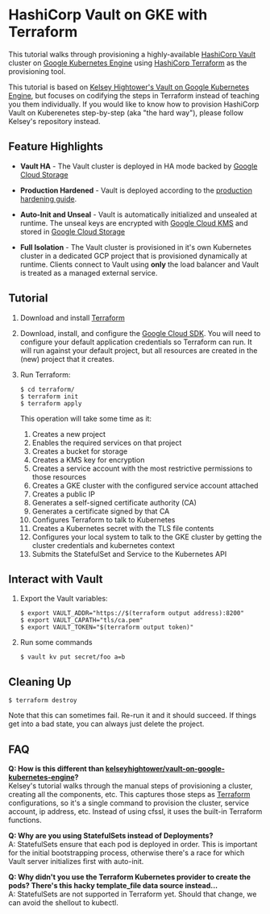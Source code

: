 # HashiCorp Vault on GKE with Terraform

This tutorial walks through provisioning a highly-available [HashiCorp Vault][vault] cluster on [Google Kubernetes Engine][gke] using [HashiCorp Terraform][terraform] as the provisioning tool.

This tutorial is based on [Kelsey Hightower's Vault on Google Kubernetes
Engine](https://github.com/kelseyhightower/vault-on-google-kubernetes-engine), but focuses on codifying the steps in Terraform instead of teaching you them individually. If you would like to know how to provision HashiCorp Vault on Kuberenetes step-by-step (aka "the hard way"), please follow Kelsey's repository instead.

## Feature Highlights

- **Vault HA** - The Vault cluster is deployed in HA mode backed by [Google Cloud Storage][gcs]

- **Production Hardened** - Vault is deployed according to the [production hardening guide](https://www.vaultproject.io/guides/operations/production.html).

- **Auto-Init and Unseal** - Vault is automatically initialized and unsealed at runtime. The unseal keys are encrypted with [Google Cloud KMS][kms] and stored in [Google Cloud Storage][gcs]

- **Full Isolation** - The Vault cluster is provisioned in it's own Kubernetes cluster in a dedicated GCP project that is provisioned dynamically at runtime. Clients connect to Vault using **only** the load balancer and Vault is treated as a managed external service.

## Tutorial

1. Download and install [Terraform][terraform]

1. Download, install, and configure the [Google Cloud SDK][sdk]. You will need to configure your default application credentials so Terraform can run. It will run against your default project, but all resources are created in the (new) project that it creates.

1. Run Terraform:

    ```
    $ cd terraform/
    $ terraform init
    $ terraform apply
    ```

    This operation will take some time as it:

    1. Creates a new project
    1. Enables the required services on that project
    1. Creates a bucket for storage
    1. Creates a KMS key for encryption
    1. Creates a service account with the most restrictive permissions to those resources
    1. Creates a GKE cluster with the configured service account attached
    1. Creates a public IP
    1. Generates a self-signed certificate authority (CA)
    1. Generates a certificate signed by that CA
    1. Configures Terraform to talk to Kubernetes
    1. Creates a Kubernetes secret with the TLS file contents
    1. Configures your local system to talk to the GKE cluster by getting the cluster credentials and kubernetes context
    1. Submits the StatefulSet and Service to the Kubernetes API

## Interact with Vault

1. Export the Vault variables:

    ```
    $ export VAULT_ADDR="https://$(terraform output address):8200"
    $ export VAULT_CAPATH="tls/ca.pem"
    $ export VAULT_TOKEN="$(terraform output token)"
    ```

1. Run some commands

    ```
    $ vault kv put secret/foo a=b
    ```

## Cleaning Up

```
$ terraform destroy
```

Note that this can sometimes fail. Re-run it and it should succeed. If things get into a bad state, you can always just delete the project.

## FAQ

**Q: How is this different than [kelseyhightower/vault-on-google-kubernetes-engine](https://github.com/kelseyhightower/vault-on-google-kubernetes-engine)?**
<br>
Kelsey's tutorial walks through the manual steps of provisioning a cluster,
creating all the components, etc. This captures those steps as
[Terraform](https://www.terraform.io) configurations, so it's a single command
to provision the cluster, service account, ip address, etc. Instead of using
cfssl, it uses the built-in Terraform functions.

**Q: Why are you using StatefulSets instead of Deployments?**
<br>
A: StatefulSets ensure that each pod is deployed in order. This is important for
the initial bootstrapping process, otherwise there's a race for which Vault
server initializes first with auto-init.

**Q: Why didn't you use the Terraform Kubernetes provider to create the pods? There's this hacky template_file data source instead...**
<br>
A: StatefulSets are not supported in Terraform yet. Should that change, we can
avoid the shellout to kubectl.


[gcs]: https://cloud.google.com/storage
[gke]: https://cloud.google.com/kubernetes-engine
[kms]: https://cloud.google.com/kms
[sdk]: https://cloud.google.com/sdk
[terraform]: https://www.terraform.io
[vault]: https://www.vaultproject.io
